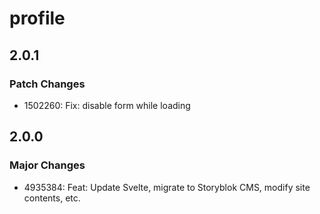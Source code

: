 # profile

## 2.0.1

### Patch Changes

- 1502260: Fix: disable form while loading

## 2.0.0

### Major Changes

- 4935384: Feat: Update Svelte, migrate to Storyblok CMS, modify site contents, etc.